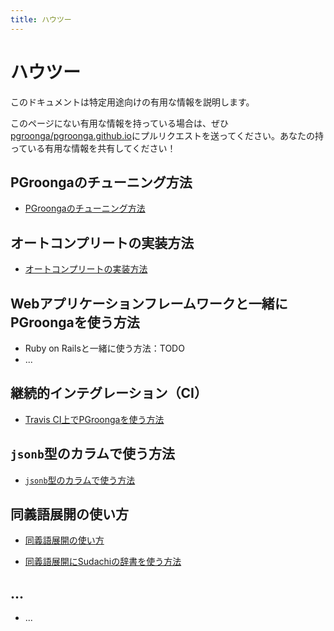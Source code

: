 ```yaml
---
title: ハウツー
---
```


# ハウツー

このドキュメントは特定用途向けの有用な情報を説明します。

このページにない有用な情報を持っている場合は、ぜひ[pgroonga/pgroonga.github.io](https://github.com/pgroonga/pgroonga.github.io)にプルリクエストを送ってください。あなたの持っている有用な情報を共有してください！

## PGroongaのチューニング方法

  * [PGroongaのチューニング方法](tuning.html)

## オートコンプリートの実装方法

  * [オートコンプリートの実装方法](auto-complete.html)

## Webアプリケーションフレームワークと一緒にPGroongaを使う方法

  * Ruby on Railsと一緒に使う方法：TODO
  * ...

## 継続的インテグレーション（CI）

  * [Travis CI上でPGroongaを使う方法](travis-ci.html)

## `jsonb`型のカラムで使う方法

  * [`jsonb`型のカラムで使う方法](jsonb.html)

## 同義語展開の使い方

  * [同義語展開の使い方](synonym-expansion.html)

  * [同義語展開にSudachiの辞書を使う方法](sudachi-dictionary.html)

## ...

  * ...
